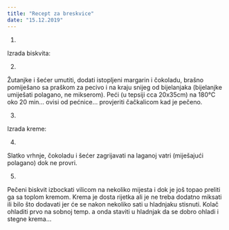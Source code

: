 ```yaml
--- 
title: "Recept za breskvice"
date: "15.12.2019"
---
```


1.
Izrada biskvita:

2.
Žutanjke i šećer umutiti, dodati istopljeni margarin i čokoladu, brašno pomiješano sa praškom za pecivo i na kraju snijeg od bijelanjaka (bijelanjke umiješati polagano, ne mikserom). Peći (u tepsiji cca 20x35cm)  na 180°C oko 20 min… ovisi od pećnice… provjeriti čačkalicom kad je pečeno.

3.
Izrada kreme:

4.
Slatko vrhnje, čokoladu i šećer zagrijavati na laganoj vatri (miješajući polagano) dok ne provri.

5.
Pečeni biskvit izbockati vilicom na nekoliko mijesta i dok je još topao preliti ga sa toplom kremom. Krema je dosta rijetka ali je ne treba dodatno miksati ili bilo što dodavati jer će se nakon nekoliko sati u hladnjaku stisnuti. Kolač ohladiti prvo na sobnoj temp. a onda staviti u hladnjak da se dobro ohladi i stegne krema…

